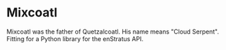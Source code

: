 # Mixcoatl
Mixcoatl was the father of Quetzalcoatl. His name means "Cloud Serpent". Fitting for a Python library for the enStratus API.
